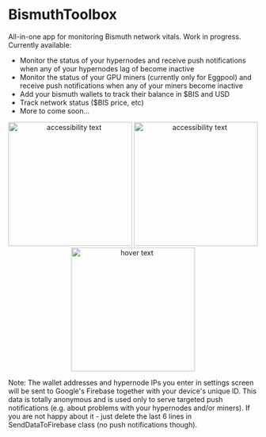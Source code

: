 # BismuthToolbox

All-in-one app for monitoring Bismuth network vitals.
 Work in progress. Currently available:
* Monitor the status of your hypernodes and receive push notifications when any of your hypernodes lag of become inactive
* Monitor the status of your GPU miners (currently only for Eggpool) and receive push notifications when any of your miners become inactive
* Add your bismuth wallets to track their balance in $BIS and USD
* Track network status ($BIS price, etc)
* More to come soon...

<p align="center">
    <img src="https://user-images.githubusercontent.com/49869348/83574008-6e877c00-a524-11ea-8e3a-29fc79377d85.png" width="250" alt="accessibility text">
    <img src="https://user-images.githubusercontent.com/49869348/83572052-ce7c2380-a520-11ea-9aaf-e6eccf97189e.png" width="250" alt="accessibility text">
    <img src="https://user-images.githubusercontent.com/49869348/83572017-be644400-a520-11ea-84de-0569c39e868c.png" width="250" title="hover text">
</p>

Note: The wallet addresses and hypernode IPs you enter in settings screen will be sent to Google's Firebase together with your device's unique ID. This data is totally anonymous and is used only to serve targeted push notifications (e.g. about problems with your hypernodes and/or miners). If you are not happy about it - just delete the last 6 lines in SendDataToFirebase class (no push notifications though).

